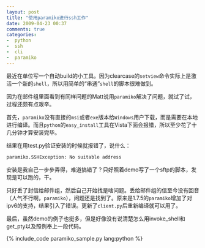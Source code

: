 ```yaml
---
layout: post
title: "使用paramiko进行ssh工作"
date: 2009-04-23 00:37
comments: true
categories: 
-  python
-  ssh
-  cli
-  paramiko
---
```


最近在单位写一个自动build的小工具。因为clearcase的`setview`命令实际上是激活一个新的`shell`，所以用简单的“串通”`shell`的脚本很难做到。

因为在邮件组里面看到有同样问题的Matt说用`paramiko`解决了问题，就试了试，过程还颇有点艰辛。

首先，`paramiko`没有直接的`msi`或者`exe`版本给`Windows`用户下载，而是需要在本地进行编译。而且`python`的`easy_install`工具在Vista下面会报错，所以至少花了十几分钟才算安装完毕。

结果在用test.py验证安装的时候就报错了，说什么：

```python
paramiko.SSHException: No suitable address
```

安装是我自己一步步弄得，难道搞错了？只好照着demo写了一个sftp的脚本，发现是可以跑的，干。

只好丢了封信给邮件组，然后自己开始找是啥问题。丢给邮件组的信至今没有回音（人气不行啊，`paramiko`），问题还是找到了。原来是1.7.5的`paramiko`增加了对ipv6的支持，结果引入了错误。更新了`client.py`后重新编译就可以用了。

最后，虽然demo的例子也挺多，但是好像没有说清楚怎么用invoke_shell和get_pty以及照例奉上一段代码。

{% include_code paramiko_sample.py lang:python %}

